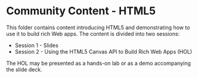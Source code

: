 # Community Content - HTML5

This folder contains content introducing HTML5 and demonstrating how to use it to build rich Web apps. The content is divided into two sessions:

- Session 1 - Slides
- Session 2 - Using the HTML5 Canvas API to Build Rich Web Apps (HOL)

The HOL may be presented as a hands-on lab or as a demo accompanying the slide deck.